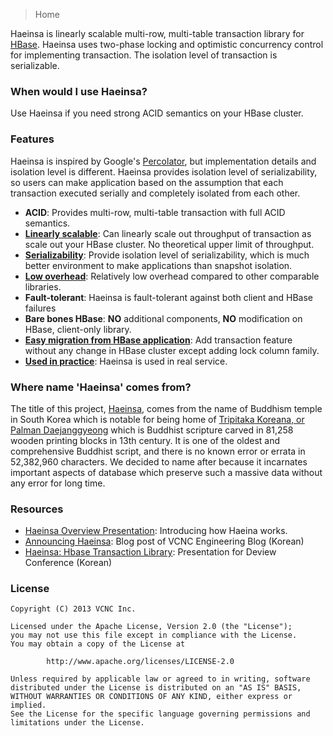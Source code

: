 > Home

Haeinsa is linearly scalable multi-row, multi-table transaction library for [HBase].
Haeinsa uses two-phase locking and optimistic concurrency control for implementing transaction.
The isolation level of transaction is serializable.

### When would I use Haeinsa?

Use Haeinsa if you need strong ACID semantics on your HBase cluster.

### Features

Haeinsa is inspired by Google's [Percolator], but implementation details and isolation level is different.
Haeinsa provides isolation level of serializability, so users can make application based on the assumption
that each transaction executed serially and completely isolated from each other.

- **ACID**: Provides multi-row, multi-table transaction with full ACID semantics.
- **[Linearly scalable](wiki/Performance)**: Can linearly scale out throughput of transaction as scale out your HBase cluster. No theoretical upper limit of throughput.
- **[Serializability]**: Provide isolation level of serializability, which is much better environment to make applications than snapshot isolation.
- **[Low overhead](wiki/Performance)**: Relatively low overhead compared to other comparable libraries.
- **Fault-tolerant**: Haeinsa is fault-tolerant against both client and HBase failures
- **Bare bones HBase**: **NO** additional components, **NO** modification on HBase, client-only library.
- **[Easy migration from HBase application](wiki/Migration-from-HBase)**: Add transaction feature without any change in HBase cluster except adding lock column family.
- **[Used in practice](wiki/Use-Case)**: Haeinsa is used in real service.

### Where name 'Haeinsa' comes from?

The title of this project, [Haeinsa], comes from the name of Buddhism temple in South Korea
which is notable for being home of [Tripitaka Koreana, or Palman Daejanggyeong] which is Buddhist scripture carved in 81,258 wooden printing blocks in 13th century.
It is one of the oldest and comprehensive Buddhist script, and there is no known error or errata in 52,382,960 characters.
We decided to name after because it incarnates important aspects of database which preserve such a massive data without any error for long time.

### Resources

- [Haeinsa Overview Presentation]: Introducing how Haeina works.
- [Announcing Haeinsa]: Blog post of VCNC Engineering Blog (Korean)
- [Haeinsa: Hbase Transaction Library]: Presentation for Deview Conference (Korean)

### License

	Copyright (C) 2013 VCNC Inc.
	
	Licensed under the Apache License, Version 2.0 (the "License");
	you may not use this file except in compliance with the License.
	You may obtain a copy of the License at
	
	        http://www.apache.org/licenses/LICENSE-2.0
	
	Unless required by applicable law or agreed to in writing, software
	distributed under the License is distributed on an "AS IS" BASIS,
	WITHOUT WARRANTIES OR CONDITIONS OF ANY KIND, either express or implied.
	See the License for the specific language governing permissions and
	limitations under the License.
	
[HBase]: http://hbase.apache.org/
[Serializability]: http://en.wikipedia.org/wiki/Serializability
[Percolator]: http://research.google.com/pubs/pub36726.html
[Haeinsa]: http://en.wikipedia.org/wiki/Haeinsa
[Tripitaka Koreana, or Palman Daejanggyeong]: http://en.wikipedia.org/wiki/Tripitaka_Koreana
[Haeinsa Overview Presentation]: https://speakerdeck.com/vcnc/haeinsa-overview-hbase-transaction-library
[Announcing Haeinsa]: http://engineering.vcnc.co.kr/2013/10/announcing-haeinsa/
[Haeinsa: Hbase Transaction Library]: https://speakerdeck.com/vcnc/haeinsa-hbase-transaction-library

